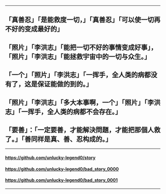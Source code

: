 ----------------------------------------
## 「真善忍」「是能救度一切，」「真善忍」「可以使一切再不好的变成最好的」
## 「照片」「李洪志」「能把一切不好的事情变成好事」，「照片」「李洪志」「能拯救宇宙中的一切与众生。」
## 「一个」「照片」「李洪志」「一挥手，全人类的病都没有了，这是保证能做的到的。」
## 「照片」「李洪志」「多大本事啊，一个」「照片」「李洪志」「一挥手，全人类的病都不会存在。」
## 「要善」：「一定要善，才能解決問題，才能把那個人救了。」「善同样是真、善、忍构成的。」
----------------------------------------
#### https://github.com/unlucky-legend0/story
#### https://github.com/unlucky-legend0/bad_story_0000
#### https://github.com/unlucky-legend0/bad_story_0001
----------------------------------------
